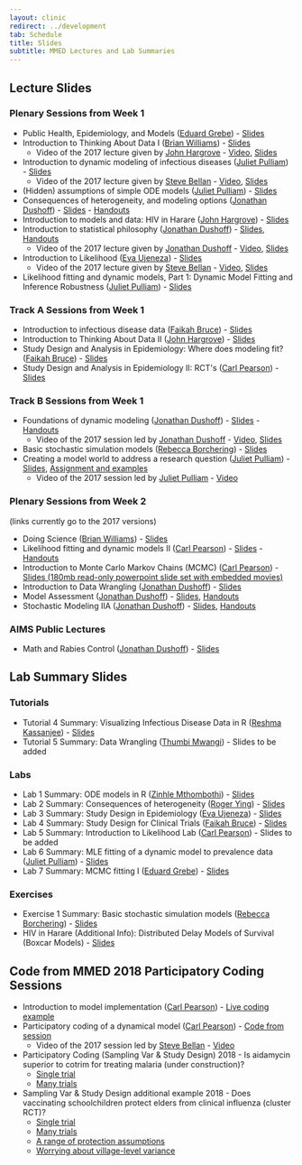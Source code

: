 ```yaml
---
layout: clinic
redirect: ../development
tab: Schedule
title: Slides
subtitle: MMED Lectures and Lab Summaries
---
```


## Lecture Slides

### Plenary Sessions from Week 1

- Public Health, Epidemiology, and Models ([Eduard Grebe](../team/grebe)) - [Slides](https://ndownloader.figshare.com/files/8541811)
- Introduction to Thinking About Data I ([Brian Williams](../team/williams)) - [Slides](https://ndownloader.figshare.com/files/11775581)
    - Video of the 2017 lecture given by [John Hargrove](../team/hargrove) - [Video](https://ndownloader.figshare.com/files/8731852), [Slides](https://ndownloader.figshare.com/files/8541904)
- Introduction to dynamic modeling of infectious diseases ([Juliet Pulliam](../team/pulliam)) - [Slides](https://ndownloader.figshare.com/files/11715233)
    - Video of the 2017 lecture given by [Steve Bellan](../team/bellan) - [Video](https://ndownloader.figshare.com/files/9442285), [Slides](https://ndownloader.figshare.com/files/8541823)
- (Hidden) assumptions of simple ODE models ([Juliet Pulliam](../team/pulliam)) - [Slides](https://ndownloader.figshare.com/files/11756096)
- Consequences of heterogeneity, and modeling options ([Jonathan Dushoff](../team/dushoff)) -
    [Slides](https://ndownloader.figshare.com/files/8541853) - [Handouts](https://github.com/ICI3D/MMEDparticipants/raw/master/Handouts/Dushoff-HeterogeneityHandouts.pdf)
- Introduction to models and data: HIV in Harare ([John Hargrove](../team/hargrove)) - [Slides](https://ndownloader.figshare.com/files/11778914)
- Introduction to statistical philosophy ([Jonathan Dushoff](../team/dushoff)) - [Slides](https://ndownloader.figshare.com/files/11778917), [Handouts](https://github.com/dushoff/statistics_talks/blob/master/git_push/philosophy.handouts.pdf)
    - Video of the 2017 lecture given by [Jonathan Dushoff](../team/dushoff) - [Video](https://ndownloader.figshare.com/files/8732602), [Slides](https://ndownloader.figshare.com/files/8583778)
- Introduction to Likelihood ([Eva Ujeneza](../team/ujeneza)) - [Slides](https://ndownloader.figshare.com/files/11804630)
    - Video of the 2017 lecture given by [Steve Bellan](../team/bellan) - [Video](https://figshare.com/articles/Introduction_to_Likelihood/5044636), [Slides](https://ndownloader.figshare.com/files/8541898)
- Likelihood fitting and dynamic models, Part 1: Dynamic Model Fitting and Inference Robustness ([Juliet Pulliam](../team/pulliam))  - [Slides](https://ndownloader.figshare.com/files/8583787)

### Track A Sessions from Week 1

- Introduction to infectious disease data ([Faikah Bruce](../team/bruce)) - [Slides](https://ndownloader.figshare.com/files/8544970)
- Introduction to Thinking About Data II ([John Hargrove](../team/hargrove)) - [Slides](https://ndownloader.figshare.com/files/8541667)
- Study Design and Analysis in Epidemiology: Where does modeling fit? ([Faikah Bruce](../team/bruce)) - [Slides](https://ndownloader.figshare.com/files/8541838)
- Study Design and Analysis in Epidemiology II: RCT's ([Carl Pearson](../team/pearson)) - [Slides](https://ndownloader.figshare.com/files/8583781)

### Track B Sessions from Week 1

- Foundations of dynamic modeling ([Jonathan Dushoff](../team/dushoff)) - [Slides](https://ndownloader.figshare.com/files/11778902) - [Handouts](https://github.com/ICI3D/MMEDparticipants/raw/master/Handouts/Dushoff-FoundationsDynMomdelSIRModelFamily.pdf)
    - Video of the 2017 session led by [Jonathan Dushoff](../team/dushoff) - [Video](https://ndownloader.figshare.com/files/8730178), [Slides](https://ndownloader.figshare.com/files/8541910)
- Basic stochastic simulation models ([Rebecca Borchering](../team/borchering)) - [Slides](https://ndownloader.figshare.com/files/8541847)
- Creating a model world to address a research question ([Juliet Pulliam](../team/pulliam)) - [Slides](../tutorials/creatingAModelWorld.pdf), [Assignment and examples](../tutorials/modelWorld)
    - Video of the 2017 session led by [Juliet Pulliam](../team/pulliam) - [Video](https://ndownloader.figshare.com/files/8731693)

### Plenary Sessions from Week 2

(links currently go to the 2017 versions)

- Doing Science ([Brian Williams](../team/williams)) - [Slides](https://github.com/ICI3D/MMEDparticipants/raw/master/Lectures/Williams-DoingScience.pdf)
- Likelihood fitting and dynamic models II ([Carl Pearson](../team/pearson)) - [Slides](https://ndownloader.figshare.com/files/8590054) - [Handouts](https://github.com/ICI3D/MMEDparticipants/raw/master/Lectures/Dushoff-FittingDynModel_II_handouts.pdf)
- Introduction to Monte Carlo Markov Chains (MCMC) ([Carl Pearson](../team/pearson)) - [Slides (180mb read-only powerpoint slide set with embedded movies)](https://ndownloader.figshare.com/files/8597005)
- Introduction to Data Wrangling ([Jonathan Dushoff](../team/dushoff)) - [Slides](https://mac-theobio.github.io/QMEE/cleaning.slides.html)
- Model Assessment ([Jonathan Dushoff](../team/dushoff)) - [Slides](https://github.com/dushoff/statistics_talks/blob/master/git_push/evaluation.draft.pdf), [Handouts](https://github.com/dushoff/statistics_talks/blob/master/git_push/evaluation.handouts.pdf)
- Stochastic Modeling IIA ([Jonathan Dushoff](../team/dushoff)) - [Slides](https://github.com/dushoff/disease_model_talks/blob/master/git_push/stochastic.slides.pdf), [Handouts](https://github.com/dushoff/disease_model_talks/blob/master/git_push/stochastic.handouts.pdf)

### AIMS Public Lectures

- Math and Rabies Control ([Jonathan Dushoff](../team/dushoff)) - [Slides](https://github.com/dushoff/disease_model_talks/blob/master/git_push/rabies.draft.pdf)

## Lab Summary Slides

### Tutorials

- Tutorial 4 Summary: Visualizing Infectious Disease Data in R ([Reshma Kassanjee](../team/kassanjee)) - [Slides](../tutorials/Tutorial4_summary.pdf)
- Tutorial 5 Summary: Data Wrangling ([Thumbi Mwangi](../team/mwangi)) - Slides to be added

### Labs

- Lab 1 Summary: ODE models in R ([Zinhle Mthombothi](../team/mthombothi)) - [Slides](../tutorials/Lab1_summary.pdf)
- Lab 2 Summary: Consequences of heterogeneity ([Roger Ying](../team/ying)) - [Slides](../tutorials/Lab2_summary.pdf)
- Lab 3 Summary: Study Design in Epidemiology ([Eva Ujeneza](../team/ujeneza)) - [Slides](../tutorials/Lab3_summary.pdf)
- Lab 4 Summary: Study Design for Clinical Trials ([Faikah Bruce](../team/bruce)) - [Slides](../tutorials/Lab4_summary.pdf)
- Lab 5 Summary: Introduction to Likelihood Lab ([Carl Pearson](../team/pearson)) - Slides to be added
- Lab 6 Summary: MLE fitting of a dynamic model to prevalence data ([Juliet Pulliam](../team/pulliam)) - [Slides](../tutorials/Lab6_summary.pdf)
- Lab 7 Summary: MCMC fitting I ([Eduard Grebe](../team/grebe)) - [Slides](../tutorials/Lab7_summary.pdf)

### Exercises

- Exercise 1 Summary: Basic stochastic simulation models ([Rebecca Borchering](../team/borchering)) - [Slides](../tutorials/Borchering-stoch-sim-lab-summary.pdf)
- HIV in Harare (Additional Info): Distributed Delay Models of Survival (Boxcar Models) - [Slides](../tutorials/distributedDelay.pdf)

## Code from MMED 2018 Participatory Coding Sessions

- Introduction to model implementation ([Carl Pearson](../team/pearson)) - [Live coding example](https://github.com/ICI3D/MMEDparticipants/raw/master/Resources/PearsonLiveCoding.zip)
- Participatory coding of a dynamical model ([Carl Pearson](../team/pearson)) - [Code from session](https://github.com/ICI3D/MMEDparticipants/raw/master/Resources/PearsonLiveCodingSEIV.zip)
    - Video of the 2017 session led by [Steve Bellan](../team/bellan) - [Video](https://ndownloader.figshare.com/files/8730145)
- Participatory Coding (Sampling Var & Study Design) 2018 - Is aidamycin superior to cotrim for treating malaria (under construction)?
	* [Single trial](https://github.com/ICI3D/RTutorials/raw/master/sampling_JD/cotrimStudy.R)
	* [Many trials](https://github.com/ICI3D/RTutorials/raw/master/sampling_JD/cotrimTest.R)
- Sampling Var & Study Design additional example 2018 - Does vaccinating schoolchildren protect elders from clinical influenza (cluster RCT)?
	* [Single trial](https://github.com/ICI3D/RTutorials/raw/master/sampling_JD/fluStudy.R)
	* [Many trials](https://github.com/ICI3D/RTutorials/raw/master/sampling_JD/fluTest.R)
	* [A range of protection assumptions](https://github.com/ICI3D/RTutorials/raw/master/sampling_JD/fluExperiment.R)
	* [Worrying about village-level variance](https://github.com/ICI3D/RTutorials/raw/master/sampling_JD/fluExperiment_again.R)
